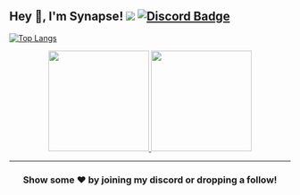 
## Hey 👋, I'm Synapse! ![](https://komarev.com/ghpvc/?username=Itz-Synapse&label=Views&color=lightgrey&style=flat) [![Discord Badge](https://img.shields.io/badge/-Discord-9B9B9B?style=flat-square&logo=Discord&logoColor=white)](https://discord.com/invite/KnveAuW574)

[![Top Langs](https://github-readme-stats.vercel.app/api/top-langs/?username=Itz-Synapse)](https://github.com/anuraghazra/github-readme-stats)

<p align="center">
<a href="https://github.com/Itz-Synapse">
  <img height="180em" src="https://github-readme-stats.vercel.app/api?username=Itz-Synapse&show_icons=true&title_color=5865F2&icon_color=5865F2&text_color=FFFFFF&bg_color=171B23&include_all_commits=true&count_private=true"/>
  <img height="180em" src="https://github-readme-stats.vercel.app/api/top-langs/?username=Itz-Synapse&layout=compact&langs_count=8&title_color=5865F2&icon_color=5865F2&text_color=FFFFFF&bg_color=171B23"/>
</a>
</p>

---

<h3 align=center>Show some ❤️ by joining my discord or dropping a follow!</h3>
